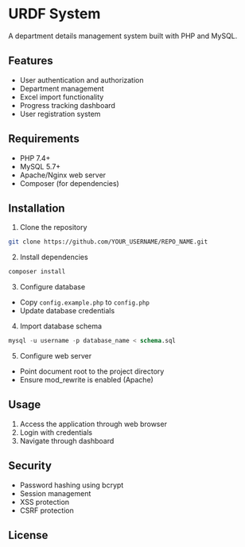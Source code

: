 # URDF System

A department details management system built with PHP and MySQL.

## Features
- User authentication and authorization
- Department management
- Excel import functionality
- Progress tracking dashboard
- User registration system

## Requirements
- PHP 7.4+
- MySQL 5.7+
- Apache/Nginx web server
- Composer (for dependencies)

## Installation
1. Clone the repository
```bash
git clone https://github.com/YOUR_USERNAME/REPO_NAME.git
```

2. Install dependencies
```bash
composer install
```

3. Configure database
- Copy `config.example.php` to `config.php`
- Update database credentials

4. Import database schema
```sql
mysql -u username -p database_name < schema.sql
```

5. Configure web server
- Point document root to the project directory
- Ensure mod_rewrite is enabled (Apache)

## Usage
1. Access the application through web browser
2. Login with credentials
3. Navigate through dashboard

## Security
- Password hashing using bcrypt
- Session management
- XSS protection
- CSRF protection

## License
